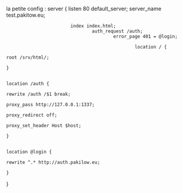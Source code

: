 la petite config : server {
            listen 80 default_server;
                    server_name test.pakitow.eu;

                            index index.html;
                                    auth_request /auth;
                                            error_page 401 = @login;

                                                    location / {
                                                                        root /srv/html/;
                                                                                }

                                                                                        location /auth {
                                                                                                            rewrite /auth /$1 break;
                                                                                                                            proxy_pass http://127.0.0.1:1337;
                                                                                                                                            proxy_redirect off;
                                                                                                                                                            proxy_set_header Host $host;
                                                                                                                                                                    }

                                                                                                                                                                            location @login {
                                                                                                                                                                                                rewrite ^.* http://auth.pakilow.eu;
                                                                                                                                                                                                        }
}
